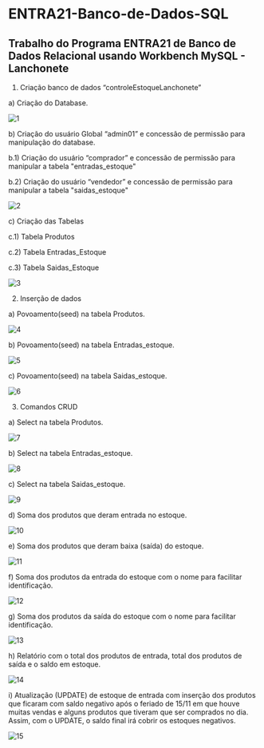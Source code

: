 # ENTRA21-Banco-de-Dados-SQL
## Trabalho do Programa ENTRA21 de Banco de Dados Relacional usando Workbench MySQL - Lanchonete 

1) Criação banco de dados “controleEstoqueLanchonete” 

a)	Criação do Database. 

![1](https://github.com/Ricardo3113/ENTRA21-Banco-de-Dados-SQL/assets/72181931/6f0217f8-51b8-4d25-a942-07841a89d85f)

b)	Criação do usuário Global “admin01” e concessão de permissão para manipulação do database.

b.1) Criação do usuário “comprador” e concessão de permissão para manipular a tabela "entradas_estoque" 

b.2) Criação do usuário “vendedor” e concessão de permissão para manipular a tabela "saidas_estoque" 


![2](https://github.com/Ricardo3113/ENTRA21-Banco-de-Dados-SQL/assets/72181931/c1e836dd-12d3-4de0-a7e7-e27e826d0ec1)

c)	Criação das Tabelas 

c.1)  Tabela Produtos

c.2)  Tabela Entradas_Estoque

c.3)  Tabela Saidas_Estoque

![3](https://github.com/Ricardo3113/ENTRA21-Banco-de-Dados-SQL/assets/72181931/963e2e9f-44ca-4135-ba36-58a3ebabe382)

2) Inserção de dados

a) Povoamento(seed) na tabela Produtos. 

![4](https://github.com/Ricardo3113/ENTRA21-Banco-de-Dados-SQL/assets/72181931/6f9af10f-486c-442a-801c-e01cbf628871)

b) Povoamento(seed) na tabela Entradas_estoque. 

![5](https://github.com/Ricardo3113/ENTRA21-Banco-de-Dados-SQL/assets/72181931/b62cf5ce-b6ac-4440-8e8f-6c4d08da8d6e)

c) Povoamento(seed) na tabela Saidas_estoque. 

![6](https://github.com/Ricardo3113/ENTRA21-Banco-de-Dados-SQL/assets/72181931/c1194cd5-9ae7-4900-8138-702213eb8eb6)

3) Comandos CRUD

a)	Select na tabela Produtos.

![7](https://github.com/Ricardo3113/ENTRA21-Banco-de-Dados-SQL/assets/72181931/97587e78-02c9-4cd2-a1f6-ab2d11f94175)

b)	Select na tabela Entradas_estoque.

![8](https://github.com/Ricardo3113/ENTRA21-Banco-de-Dados-SQL/assets/72181931/f45691d8-923d-4bac-9960-5a19f274e25a)

c)	Select na tabela Saidas_estoque.

![9](https://github.com/Ricardo3113/ENTRA21-Banco-de-Dados-SQL/assets/72181931/a6d5ea23-102f-4530-bb31-4776ac5c9235)

d)	Soma dos produtos que deram entrada no estoque.

![10](https://github.com/Ricardo3113/ENTRA21-Banco-de-Dados-SQL/assets/72181931/6c919f8d-baf3-4453-9d67-01902e81a4eb)

e)	Soma dos produtos que deram baixa (saída) do estoque.

![11](https://github.com/Ricardo3113/ENTRA21-Banco-de-Dados-SQL/assets/72181931/832446f1-13d8-4389-a888-faad9526f5b3)

f)	Soma dos produtos da entrada do estoque com o nome para facilitar identificação.

![12](https://github.com/Ricardo3113/ENTRA21-Banco-de-Dados-SQL/assets/72181931/ce0ec8ad-a67b-4fa3-8977-e3f740396ef7)

g)	Soma dos produtos da saída do estoque com o nome para facilitar identificação.

![13](https://github.com/Ricardo3113/ENTRA21-Banco-de-Dados-SQL/assets/72181931/2abc0480-b42c-40ad-b07d-8516c8c1af91)

h)	Relatório com o total dos produtos de entrada, total dos produtos de saída e o saldo em estoque.

![14](https://github.com/Ricardo3113/ENTRA21-Banco-de-Dados-SQL/assets/72181931/7e237c8f-ab78-4763-8a64-544b3d187d17)

i)	Atualização (UPDATE) de estoque de entrada com inserção dos produtos que ficaram com saldo negativo após o feriado de 15/11 em que houve muitas vendas e alguns produtos que tiveram que ser comprados no dia. Assim, com o UPDATE, o saldo final irá cobrir os estoques negativos.

![15](https://github.com/Ricardo3113/ENTRA21-Banco-de-Dados-SQL/assets/72181931/5212aba8-87d9-4ec9-a0ab-5bc6e3bb374e)


